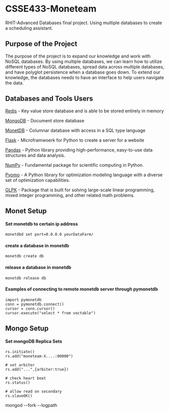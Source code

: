 # CSSE433-Moneteam
RHIT-Advanced Databases final project. Using multiple databases to create a scheduling assistant. 

## Purpose of the Project  
The purpose of the project is to expand our knowledge and work with NoSQL databases. By using multiple databases, we can learn how to utilize different types of NoSQL databases, spread data across multiple databases, and have polyglot persistence when a database goes down. To extend our knowledge, the databases needs to have an interface to help users navigate the data. 

## Databases and Tools Users

[Redis](https://redis.io/) - Key value store database and is able to be stored entirely in memory

[MongoDB](https://www.mongodb.com/) - Document store database

[MonetDB](https://www.monetdb.org/Home) - Columnar database with access in a SQL type language

[Flask](http://flask.pocoo.org/) - Microframwoerk for Python to create a server for a website

[Pandas](http://pandas.pydata.org/) - Python library providing high-performance, easy-to-use data structures and data analysis. 

[NumPy](http://www.numpy.org/) - Fundamental package for scientific computing in Python. 

[Pyomo](http://www.pyomo.org/) - A Python library for optimization modeling language with a diverse set of optimization capabilities. 

[GLPK](https://www.gnu.org/software/glpk/) - Package that is built for solving large-scale linear programming, mixed integer programming, and other related math problems. 

## Monet Setup

#### Set monetdb to certain ip address
`monetdbd set port=0.0.0.0 yourDataFarm/ `

#### create a database in monetdb
`monetdb create db`

#### release a database in monetdb 
`monetdb release db`
#### Examples of connecting to remote monetdb server through pymonetdb
```
import pymonetdb
conn = pymonetdb.connect()
cursor = conn.cursor()
cursor.execute("select * from voctable")
```

## Mongo Setup

#### Set mongoDB Replica Sets
```
rs.initiate()
rs.add("moneteam-X....:00000")

# set arbiter
rs.add("...",{arbiter:true})

# check heart beat
rs.status()

# allow read on secondary
rs.slaveOK()
```
mongod --fork --logpath
